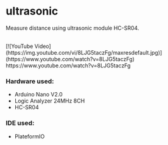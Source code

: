# ultrasonic
Measure distance using ultrasonic module HC-SR04.

<br>
[![YouTube Video](https://img.youtube.com/vi/8LJG5taczFg/maxresdefault.jpg)](https://www.youtube.com/watch?v=8LJG5taczFg) </br>
https://www.youtube.com/watch?v=8LJG5taczFg

### Hardware used:
- Arduino Nano V2.0
- Logic Analyzer 24MHz 8CH
- HC-SR04

### IDE used:
- PlateformIO
